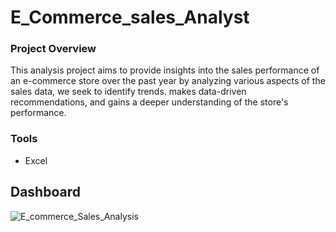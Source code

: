 # E_Commerce_sales_Analyst

### Project Overview

This analysis project aims to provide insights into the sales performance of an e-commerce store over the past year by analyzing various aspects 
of the sales data, we seek to identify trends. makes data-driven recommendations, and gains a deeper understanding of the store's performance.

### Tools 
- Excel

## Dashboard
![E_commerce_Sales_Analysis](https://github.com/githubhaseeb/E_Commerce_sales_Analyst/assets/98270092/25daf065-1ed7-4942-b53c-669955b5f3d0)
